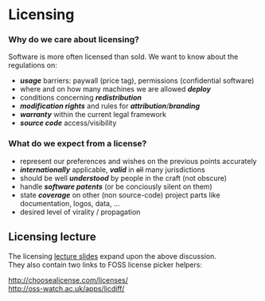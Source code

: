 # Licensing

### Why do we care about licensing?

Software is more often licensed than sold. We want to know about the regulations on:

* ___usage___ barriers: paywall (price tag), permissions (confidential software)
* where and on how many machines we are allowed ___deploy___
* conditions concerning  ___redistribution___
* ___modification rights___ and rules for ___attribution___/___branding___
* ___warranty___ within the current legal framework
* ___source code___ access/visibility

### What do we expect from a license?

* represent our preferences and wishes on the previous points accurately
* ___internationally___ applicable, ___valid___ in ~~all~~ many jurisdictions
* should be well ___understood___ by people in the craft (not obscure)
* handle ___software patents___ (or be conciously silent on them)
* state ___coverage___ on other (non source-code) project parts like documentation, logos, data, ...
* desired level of virality / propagation

## Licensing lecture

The licensing [lecture slides](slides/pt2_hs15_week10_licensing.pdf) expand upon the above discussion.<br />
They also contain two links to FOSS license picker helpers:

http://choosealicense.com/licenses/<br />
http://oss-watch.ac.uk/apps/licdiff/<br />

